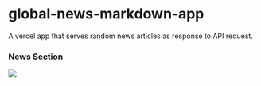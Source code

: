 # global-news-markdown-app
A vercel app that serves random news articles as response to API request.

### News Section
  <img src='https://global-news-markdown-app-eu7kvk5b7-krishnabellamkonda.vercel.app/api/articles.js'>
